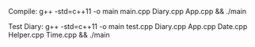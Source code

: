 Compile: g++ -std=c++11 -o main main.cpp Diary.cpp App.cpp && ./main

Test Diary: g++ -std=c++11 -o main test.cpp Diary.cpp App.cpp Date.cpp Helper.cpp Time.cpp && ./main